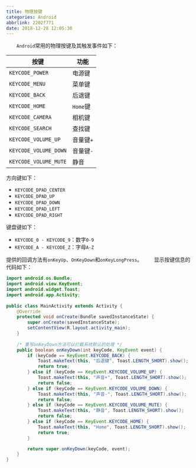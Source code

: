 ```yaml
---
title: 物理按键
categories: Android
abbrlink: 2202f771
date: 2018-12-28 12:05:30
---
```

&emsp;&emsp;`Android`常用的物理按键及其触发事件如下：<!--more-->

按键                  | 功能
----------------------|-------
`KEYCODE_POWER`       | 电源键
`KEYCODE_MENU`        | 菜单键
`KEYCODE_BACK`        | 后退键
`KEYCODE_HOME`        | `Home`键
`KEYCODE_CAMERA`      | 相机键
`KEYCODE_SEARCH`      | 查找键
`KEYCODE_VOLUME_UP`   | 音量键`+`
`KEYCODE_VOLUME_DOWN` | 音量键`-`
`KEYCODE_VOLUME_MUTE` | 静音

方向键如下：

- `KEYCODE_DPAD_CENTER`
- `KEYCODE_DPAD_UP`
- `KEYCODE_DPAD_DOWN`
- `KEYCODE_DPAD_LEFT`
- `KEYCODE_DPAD_RIGHT`

键盘键如下：

- `KEYCODE_0 - KEYCODE_9`：数字`0-9`
- `KEYCODE_A - KEYCODE_Z`：字母`A-Z`

提供的回调方法有`onKeyUp`、`OnKeyDown`和`onKeyLongPress`。
&emsp;&emsp;显示按键信息的代码如下：

``` java
import android.os.Bundle;
import android.view.KeyEvent;
import android.widget.Toast;
import android.app.Activity;
​
public class MainActivity extends Activity {
    @Override
    protected void onCreate(Bundle savedInstanceState) {
        super.onCreate(savedInstanceState);
        setContentView(R.layout.activity_main);
    }
​
    /* 重写onKeyDown方法可以拦截系统默认的处理 */
    public boolean onKeyDown(int keyCode, KeyEvent event) {
        if (keyCode == KeyEvent.KEYCODE_BACK) {
            Toast.makeText(this, "后退键", Toast.LENGTH_SHORT).show();
            return true;
        } else if (keyCode == KeyEvent.KEYCODE_VOLUME_UP) {
            Toast.makeText(this, "声音+", Toast.LENGTH_SHORT).show();
            return false;
        } else if (keyCode == KeyEvent.KEYCODE_VOLUME_DOWN) {
            Toast.makeText(this, "声音-", Toast.LENGTH_SHORT).show();
            return false;
        } else if (keyCode == KeyEvent.KEYCODE_VOLUME_MUTE) {
            Toast.makeText(this, "静音", Toast.LENGTH_SHORT).show();
            return false;
        } else if (keyCode == KeyEvent.KEYCODE_HOME) {
            Toast.makeText(this, "Home", Toast.LENGTH_SHORT).show();
            return true;
        }

        return super.onKeyDown(keyCode, event);
    }
}
```